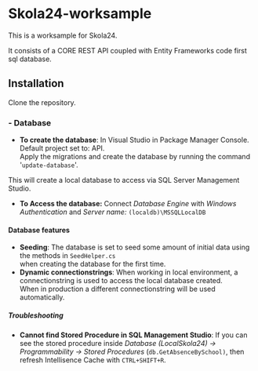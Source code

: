 # Skola24-worksample
This is a worksample for Skola24.

It consists of a CORE REST API coupled with Entity Frameworks code first sql database.

## Installation
Clone the repository.

### - Database
* **To create the database**: In Visual Studio in Package Manager Console. Default project set to: API.<br>
Apply the migrations and create the database by running the command '`update-database`'.

This will create a local database to access via SQL Server Management Studio.
* **To Access the database:** Connect *Database Engine* with *Windows Authentication* and *Server name:* `(localdb)\MSSQLLocalDB`

#### Database features
* **Seeding**: The database is set to seed some amount of initial data using the methods in `SeedHelper.cs` <br>
when creating the database for the first time.
* **Dynamic connectionstrings**: When working in local environment, a connectionstring is used to access the local database created. <br>
When in production a different connectionstring will be used automatically.

##### Troubleshooting
* **Cannot find Stored Procedure in SQL Management Studio**: If you can see the stored procedure inside *Database (LocalSkola24) -> Programmability -> Stored Procedures* (`db.GetAbsenceBySchool)`, then refresh Intellisence Cache with `CTRL+SHIFT+R`.

